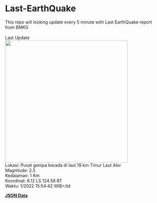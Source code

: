 # Last-EarthQuake
This repo will looking update every 5 minute with Last EarthQuake report from BMKG
<br>
<br>
Last Update
<br>
<img src="https://ews.bmkg.go.id/TEWS/data/20221125155442.mmi.jpg" width="400"/>
<br>
Lokasi: Pusat gempa berada di laut 19 km Timur Laut Alor <br>
Magnitude: 2.5 <br>
Kedalaman: 1 Km <br>
Koordinat: 8.12 LS 124.58 BT <br>
Waktu: 1/2022 15:54:42 WIB</td <br>

<a href="./data/data.json">**JSON Data**</a>
